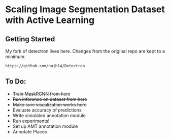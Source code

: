 # Scaling Image Segmentation Dataset with Active Learning

## Getting Started

My fork of detectron lives here. Changes from the original repo are kept to a minimum.

```
https://github.com/hujh14/Detectron
```

## To Do:
- ~~Train MaskRCNN from here~~
- ~~Run inference on dataset from here~~
- ~~Make sure visualization works here~~
- Evaluate accuracy of predictions
- Write simulated annotation module
- Run experiments!
- Set up AMT annotation module
- Annotate Places


